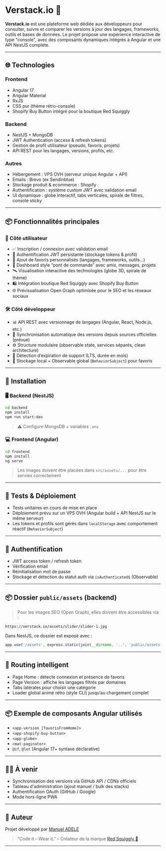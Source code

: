 
# Verstack.io 🚀

**Verstack.io** est une plateforme web dédiée aux développeurs pour consulter, suivre et comparer les versions à jour des langages, frameworks, outils et bases de données. Le projet propose une expérience interactive de type "console", avec des composants dynamiques intégrés à Angular et une API NestJS complète.

---

## 🌐 Technologies

### Frontend
- Angular 17
- Angular Material
- RxJS
- CSS pur (thème rétro-console)
- Shopify Buy Button intégré pour la boutique Red Squiggly

### Backend
- NestJS + MongoDB
- JWT Authentication (access & refresh tokens)
- Gestion de profil utilisateur (pseudo, favoris, projets)
- API REST pour les langages, versions, profils, etc.

### Autres
- Hébergement : VPS OVH (serveur unique Angular + API)
- Emails : Brevo (ex Sendinblue)
- Stockage produit & ecommerce : Shopify
- Authentification : système custom JWT avec validation email
- UI dynamique : globe interactif, tabs verticales, spirale de filtres, console sticky

---

## 📦 Fonctionnalités principales

### 🧠 Côté utilisateur
- ✅ Inscription / connexion avec validation email
- 🔐 Authentification JWT persistante (stockage tokens & profil)
- 📌 Ajout de favoris personnalisés (langages, frameworks, outils…)
- 🌌 Dashboard style “pont de commande” avec amis, messages, projets
- 🛰 Visualisation interactive des technologies (globe 3D, spirale de thème)
- 🛍 Intégration boutique Red Squiggly avec Shopify Buy Button
- 🌐 Prévisualisation Open Graph optimisée pour le SEO et les réseaux sociaux

### 🛠 Côté développeur
- 📊 API REST avec versionnage de langages (Angular, React, Node.js, etc.)
- 🔁 Synchronisation automatique des versions depuis sources officielles (prévue)
- ⚙️ Structure modulaire (observable state, services séparés, clean architecture)
- 📍 Détection d’expiration de support (LTS, durée en mois)
- 📁 Stockage local + Observable global (`BehaviorSubject`) pour favoris

---

## 🔧 Installation

### 🖥 Backend (NestJS)

```bash
cd backend
npm install
npm run start:dev
```

> ⚠️ Configure MongoDB + variables `.env`

### 💻 Frontend (Angular)

```bash
cd frontend
npm install
ng serve
```

> Les images doivent être placées dans `src/assets/...` pour être servies correctement

---

## 🧪 Tests & Déploiement

- Tests unitaires en cours de mise en place
- Déploiement prévu sur un VPS OVH (Angular build + API NestJS sur le même serveur)
- Les tokens et profils sont gérés dans `localStorage` avec comportement réactif (`BehaviorSubject`)

---

## 🔐 Authentification

- JWT access token / refresh token
- Vérification email
- Réinitialisation mot de passe
- Stockage et détection du statut auth via `isAuthenticated$` (Observable)

---

## 📦 Dossier `public/assets` (backend)

> Pour les images SEO (Open Graph), elles doivent être accessibles via :

```
https://verstack.io/assets/slider/slider-1.jpg
```

Dans NestJS, ce dossier est exposé avec :

```ts
app.use('/assets', express.static(join(__dirname, '..', 'public/assets')));
```

---

## 🧭 Routing intelligent

- Page Home : détecte connexion et présence de favoris
- Page Version : affiche les langages filtrés par domaines
- Tabs latérales pour choisir une catégorie
- Loader global animé rétro (style CLI) jusqu’au chargement complet

---

## 📦 Exemple de composants Angular utilisés

- `<app-version [favorisFromHome]>`
- `<app-shopify-buy-button>`
- `<app-globe>`
- `<mat-paginator>`
- `@if`, `@let` (Angular 17+ syntaxe déclarative)

---

## 🧑‍🚀 À venir

- Synchronisation des versions via GitHub API / CDNs officiels
- Tableau d'administration (ajout manuel / bulk des stacks)
- Authentification OAuth (GitHub / Google)
- Mode hors-ligne PWA

---

## 🧵 Auteur

Projet développé par [Manuel ADELE](https://verstack.io)  
> “Code it – Wear it.” – Créateur de la marque [Red Squiggly 👕](https://verstack.io/shop)

---
